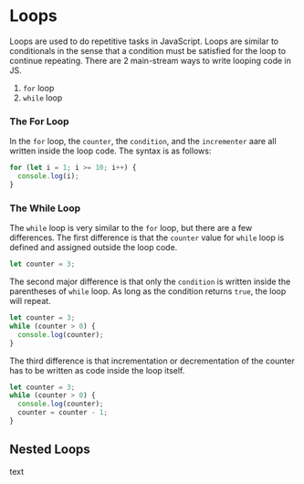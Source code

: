 # Loops

Loops are used to do repetitive tasks in JavaScript. Loops are similar to conditionals in the sense that a condition must be satisfied for the loop to continue repeating. There are 2 main-stream ways to write looping code in JS.

1. `for` loop
2. `while` loop

### The For Loop

In the `for` loop, the `counter`, the `condition`, and the `incrementer` aare all written inside the loop code. The syntax is as follows:

```js
for (let i = 1; i >= 10; i++) {
  console.log(i);
}
```

### The While Loop

The `while` loop is very similar to the `for` loop, but there are a few differences. The first difference is that the `counter` value for `while` loop is defined and assigned outside the loop code.

```js
let counter = 3;
```

The second major difference is that only the `condition` is written inside the parentheses of `while` loop. As long as the condition returns `true`, the loop will repeat.

```js
let counter = 3;
while (counter > 0) {
  console.log(counter);
}
```

The third difference is that incrementation or decrementation of the counter has to be written as code inside the loop itself.

```js
let counter = 3;
while (counter > 0) {
  console.log(counter);
  counter = counter - 1;
}
```

## Nested Loops

text

```

```

```

```
